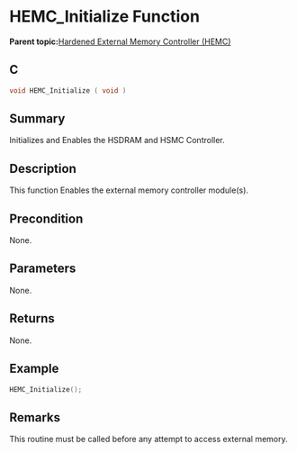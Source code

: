 # HEMC\_Initialize Function

**Parent topic:**[Hardened External Memory Controller \(HEMC\)](GUID-1503BB87-D5B3-4C8C-A91F-2AA286252046.md)

## C

```c
void HEMC_Initialize ( void )
```

## Summary

Initializes and Enables the HSDRAM and HSMC Controller.

## Description

This function Enables the external memory controller module\(s\).

## Precondition

None.

## Parameters

None.

## Returns

None.

## Example

```c
HEMC_Initialize();
```

## Remarks

This routine must be called before any attempt to access external memory.

